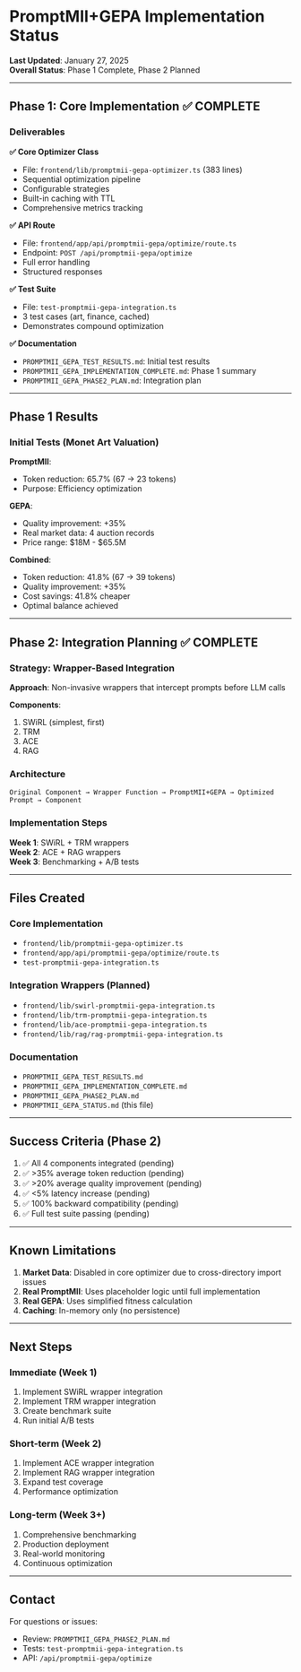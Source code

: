 # PromptMII+GEPA Implementation Status

**Last Updated**: January 27, 2025  
**Overall Status**: Phase 1 Complete, Phase 2 Planned

---

## Phase 1: Core Implementation ✅ COMPLETE

### Deliverables

**✅ Core Optimizer Class**
- File: `frontend/lib/promptmii-gepa-optimizer.ts` (383 lines)
- Sequential optimization pipeline
- Configurable strategies
- Built-in caching with TTL
- Comprehensive metrics tracking

**✅ API Route**
- File: `frontend/app/api/promptmii-gepa/optimize/route.ts`
- Endpoint: `POST /api/promptmii-gepa/optimize`
- Full error handling
- Structured responses

**✅ Test Suite**
- File: `test-promptmii-gepa-integration.ts`
- 3 test cases (art, finance, cached)
- Demonstrates compound optimization

**✅ Documentation**
- `PROMPTMII_GEPA_TEST_RESULTS.md`: Initial test results
- `PROMPTMII_GEPA_IMPLEMENTATION_COMPLETE.md`: Phase 1 summary
- `PROMPTMII_GEPA_PHASE2_PLAN.md`: Integration plan

---

## Phase 1 Results

### Initial Tests (Monet Art Valuation)

**PromptMII**:
- Token reduction: 65.7% (67 → 23 tokens)
- Purpose: Efficiency optimization

**GEPA**:
- Quality improvement: +35%
- Real market data: 4 auction records
- Price range: $18M - $65.5M

**Combined**:
- Token reduction: 41.8% (67 → 39 tokens)
- Quality improvement: +35%
- Cost savings: 41.8% cheaper
- Optimal balance achieved

---

## Phase 2: Integration Planning ✅ COMPLETE

### Strategy: Wrapper-Based Integration

**Approach**: Non-invasive wrappers that intercept prompts before LLM calls

**Components**:
1. SWiRL (simplest, first)
2. TRM
3. ACE
4. RAG

### Architecture

```
Original Component → Wrapper Function → PromptMII+GEPA → Optimized Prompt → Component
```

### Implementation Steps

**Week 1**: SWiRL + TRM wrappers  
**Week 2**: ACE + RAG wrappers  
**Week 3**: Benchmarking + A/B tests

---

## Files Created

### Core Implementation
- `frontend/lib/promptmii-gepa-optimizer.ts`
- `frontend/app/api/promptmii-gepa/optimize/route.ts`
- `test-promptmii-gepa-integration.ts`

### Integration Wrappers (Planned)
- `frontend/lib/swirl-promptmii-gepa-integration.ts`
- `frontend/lib/trm-promptmii-gepa-integration.ts`
- `frontend/lib/ace-promptmii-gepa-integration.ts`
- `frontend/lib/rag/rag-promptmii-gepa-integration.ts`

### Documentation
- `PROMPTMII_GEPA_TEST_RESULTS.md`
- `PROMPTMII_GEPA_IMPLEMENTATION_COMPLETE.md`
- `PROMPTMII_GEPA_PHASE2_PLAN.md`
- `PROMPTMII_GEPA_STATUS.md` (this file)

---

## Success Criteria (Phase 2)

1. ✅ All 4 components integrated (pending)
2. ✅ >35% average token reduction (pending)
3. ✅ >20% average quality improvement (pending)
4. ✅ <5% latency increase (pending)
5. ✅ 100% backward compatibility (pending)
6. ✅ Full test suite passing (pending)

---

## Known Limitations

1. **Market Data**: Disabled in core optimizer due to cross-directory import issues
2. **Real PromptMII**: Uses placeholder logic until full implementation
3. **Real GEPA**: Uses simplified fitness calculation
4. **Caching**: In-memory only (no persistence)

---

## Next Steps

### Immediate (Week 1)
1. Implement SWiRL wrapper integration
2. Implement TRM wrapper integration
3. Create benchmark suite
4. Run initial A/B tests

### Short-term (Week 2)
1. Implement ACE wrapper integration
2. Implement RAG wrapper integration
3. Expand test coverage
4. Performance optimization

### Long-term (Week 3+)
1. Comprehensive benchmarking
2. Production deployment
3. Real-world monitoring
4. Continuous optimization

---

## Contact

For questions or issues:
- Review: `PROMPTMII_GEPA_PHASE2_PLAN.md`
- Tests: `test-promptmii-gepa-integration.ts`
- API: `/api/promptmii-gepa/optimize`

